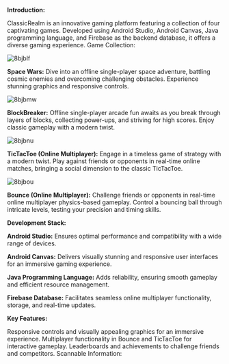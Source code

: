 **Introduction:**

ClassicRealm is an innovative gaming platform featuring a collection of four captivating games. Developed using Android Studio, Android Canvas, Java programming language, and Firebase as the backend database, it offers a diverse gaming experience.
Game Collection:

![8bjblf](https://github.com/SandeepSingh253/Android-Game/assets/109956523/ddcfa2ff-3981-4d15-8d22-69153aec8023)



**Space Wars:** 
Dive into an offline single-player space adventure, battling cosmic enemies and overcoming challenging obstacles. Experience stunning graphics and responsive controls.


![8bjbmw](https://github.com/SandeepSingh253/Android-Game/assets/109956523/a481f7da-53e0-421b-b7a6-f8ff7d435562)


**BlockBreaker:**
Offline single-player arcade fun awaits as you break through layers of blocks, collecting power-ups, and striving for high scores. Enjoy classic gameplay with a modern twist.


![8bjbnu](https://github.com/SandeepSingh253/Android-Game/assets/109956523/e1bd6c0b-579c-4de8-b19d-632adcc210df)


**TicTacToe (Online Multiplayer):**
Engage in a timeless game of strategy with a modern twist. Play against friends or opponents in real-time online matches, bringing a social dimension to the classic TicTacToe.


![8bjbou](https://github.com/SandeepSingh253/Android-Game/assets/109956523/e15ce0bd-ba17-4444-91f3-dc4d9c0f9c56)


**Bounce (Online Multiplayer):**
Challenge friends or opponents in real-time online multiplayer physics-based gameplay. Control a bouncing ball through intricate levels, testing your precision and timing skills.



**Development Stack:**

**Android Studio:** Ensures optimal performance and compatibility with a wide range of devices.

**Android Canvas:** Delivers visually stunning and responsive user interfaces for an immersive gaming experience.

**Java Programming Language:** Adds reliability, ensuring smooth gameplay and efficient resource management.

**Firebase Database:** Facilitates seamless online multiplayer functionality, storage, and real-time updates.

**Key Features:**

Responsive controls and visually appealing graphics for an immersive experience.
Multiplayer functionality in Bounce and TicTacToe for interactive gameplay.
Leaderboards and achievements to challenge friends and competitors.
Scannable Information:


